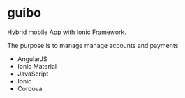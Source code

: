 # guibo
Hybrid mobile App with Ionic Framework.

The purpose is to manage manage accounts and payments

  - AngularJS
  - Ionic Material
  - JavaScript
  - Ionic
  - Cordova
